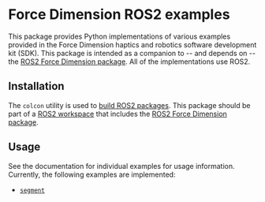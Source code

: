 <!-- License

Copyright 2023 Neuromechatronics Lab, Carnegie Mellon University (a.whit)

Created by: a. whit. (nml@whit.contact)

This Source Code Form is subject to the terms of the Mozilla Public
License, v. 2.0. If a copy of the MPL was not distributed with this
file, You can obtain one at https://mozilla.org/MPL/2.0/.
-->

# Force Dimension ROS2 examples

This package provides Python implementations of various examples provided in 
the Force Dimension haptics and robotics software development kit (SDK). This 
package is intended as a companion to -- and depends on -- the 
[ROS2 Force Dimension package]. All of the implementations use ROS2.

## Installation

The `colcon` utility is used to [build ROS2 packages]. This package should be 
part of a [ROS2 workspace] that includes the [ROS2 Force Dimension package].

## Usage

See the documentation for individual examples for usage information. Currently, 
the following examples are implemented:

* [`segment`](/doc/markdown/segment)

<!------------------------------------------------------------------------------
  REFERENCES
------------------------------------------------------------------------------->

[ROS2 Force Dimension package]: https://github.com/ricmua/ros_force_dimension

[build ROS2 packages]: https://docs.ros.org/en/iron/Tutorials/Creating-Your-First-ROS2-Package.html#build-a-package

[ROS2 workspace]: https://docs.ros.org/en/iron/Tutorials/Beginner-Client-Libraries/Creating-A-Workspace/Creating-A-Workspace.html

